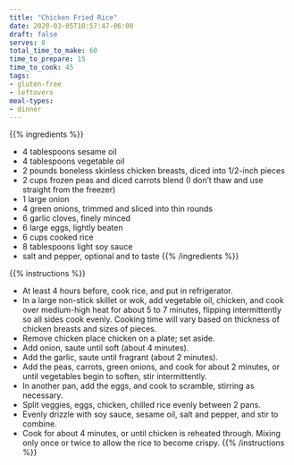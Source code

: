 ```yaml
---
title: "Chicken Fried Rice"
date: 2020-03-05T10:57:47-06:00
draft: false
serves: 8
total_time_to_make: 60
time_to_prepare: 15
time_to_cook: 45
tags:
- gluten-free
- leftovers
meal-types:
- dinner
---
```


{{% ingredients %}}
- 4 tablespoons sesame oil
- 4 tablespoons vegetable oil
- 2 pounds boneless skinless chicken breasts, diced into 1/2-inch pieces
- 2 cups frozen peas and diced carrots blend (I don’t thaw and use straight from the freezer)
- 1 large onion
- 4 green onions, trimmed and sliced into thin rounds
- 6 garlic cloves, finely minced
- 6 large eggs, lightly beaten
- 6 cups cooked rice
- 8 tablespoons light soy sauce
- salt and pepper, optional and to taste
{{% /ingredients %}}

{{% instructions %}}
- At least 4 hours before, cook rice, and put in refrigerator.
- In a large non-stick skillet or wok, add vegetable oil, chicken, and cook over medium-high heat for about 5 to 7 minutes, flipping intermittently so all sides cook evenly. Cooking time will vary based on thickness of chicken breasts and sizes of pieces.
- Remove chicken place chicken on a plate; set aside.
- Add onion, saute until soft (about 4 minutes).
- Add the garlic, saute until fragrant (about 2 minutes).
- Add the peas, carrots, green onions, and cook for about 2 minutes, or until vegetables begin to soften, stir intermittently.
- In another pan, add the eggs, and cook to scramble, stirring as necessary.
- Split veggies, eggs, chicken, chilled rice evenly between 2 pans.
- Evenly drizzle with soy sauce, sesame oil, salt and pepper, and stir to combine.
- Cook for about 4 minutes, or until chicken is reheated through. Mixing only once or twice to allow the rice to become crispy.
{{% /instructions %}}

